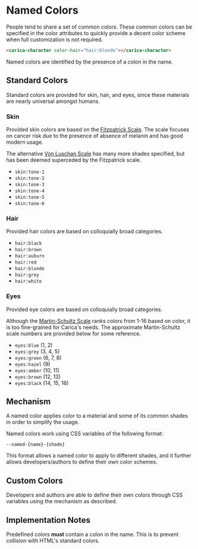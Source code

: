 # Named Colors

People tend to share a set of common colors. These common colors can be specified in the color attributes to quickly provide a decent color scheme when full customization is not required.

```html
<carica-character color-hair="hair:blonde"></carica-character>
```

Named colors are identified by the presence of a colon in the name.

## Standard Colors

Standard colors are provided for skin, hair, and eyes, since these materials are nearly universal amongst humans.

### Skin

Provided skin colors are based on the [Fitzpatrick Scale](https://en.wikipedia.org/wiki/Fitzpatrick_scale). The scale focuses on cancer risk due to the presence of absence of melanin and has good modern usage.

The alternative [Von Luschan Scale](https://en.wikipedia.org/wiki/Von_Luschan%27s_chromatic_scale) has many more shades specified, but has been deemed superceded by the Fitzpatrick scale.

* `skin:tone-1`
* `skin:tone-2`
* `skin:tone-3`
* `skin:tone-4`
* `skin:tone-5`
* `skin:tone-6`

### Hair

Provided hair colors are based on colloquially broad categories.

* `hair:black`
* `hair:brown`
* `hair:auburn`
* `hair:red`
* `hair:blonde`
* `hair:grey`
* `hair:white`

### Eyes

Provided eye colors are based on colloquially broad categories.

Although the [Martin-Schultz Scale](https://en.wikipedia.org/wiki/Martin%E2%80%93Schultz_scale) ranks colors from 1-16 based on color, it is too fine-grained for Carica's needs. The approximate Martin-Schultz scale numbers are provided below for some reference.

* `eyes:blue` (1, 2)
* `eyes:grey` (3, 4, 5)
* `eyes:green` (6, 7, 8)
* `eyes:hazel` (9)
* `eyes:amber` (10, 11)
* `eyes:brown` (12, 13)
* `eyes:black` (14, 15, 16)

## Mechanism

A named color applies color to a material and some of its common shades in order to simplify the usage.

Named colors work using CSS variables of the following format:

```
--named-{name}-{shade}
```

This format allows a named color to apply to different shades, and it further allows developers/authors to define their own color schemes.

## Custom Colors

Developers and authors are able to define their own colors through CSS variables using the mechanism as described.

## Implementation Notes

Predefined colors **must** contain a colon in the name. This is to prevent collision with HTML's standard colors.
